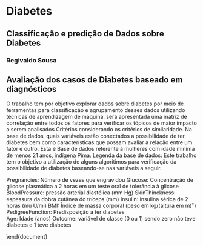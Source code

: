 # Diabetes
## Classificação e predição de Dados sobre Diabetes
### Regivaldo Sousa

## Avaliação dos casos de Diabetes baseado em diagnósticos

 O trabalho tem por objetivo  explorar dados sobre diabetes por meio de ferramentas para 
 classificação e agrupamento desses dados utilizando técnicas de aprendizagem de máquina.
 será apresentada uma matriz de correlação entre todos os fatores para verificar os tópicos 
 de maior impacto a serem analisados Critérios  considerando os critérios de similaridade.
Na base de dados, quais variáveis estão conectados a possibilidade de ter diabetes bem como características que possam avaliar a relação entre um fator e outro. 
Esta é Base de dados referente à mulheres com idade mínima de menos 21 anos, indígena Pima.
Legenda da base de dados:
Este trabalho tem o objetivo a utilização de alguns algorítimos para verificação da possibilidade de diabetes baseando-se nas variáveis a seguir.

Pregnancies: Número de vezes que engravidou 
Glucose: Concentração de glicose plasmática a 2 horas em um teste oral de tolerância à glicose 
BloodPressure: pressão arterial diastólica (mm Hg) 
SkinThinckness: espessura da dobra cutânea do tríceps (mm) 
Insulin: insulina sérica de 2 horas (mu U/ml) 
BMI: Índice de massa corporal (peso em kg/(altura em m)²) 
PedigreeFunction: Predisposição a ter diabetes  
Age: Idade (anos) 
Outcome: variável de classe (0 ou 1) sendo zero não teve diabetes e 1 teve diabetes



\end{document}
